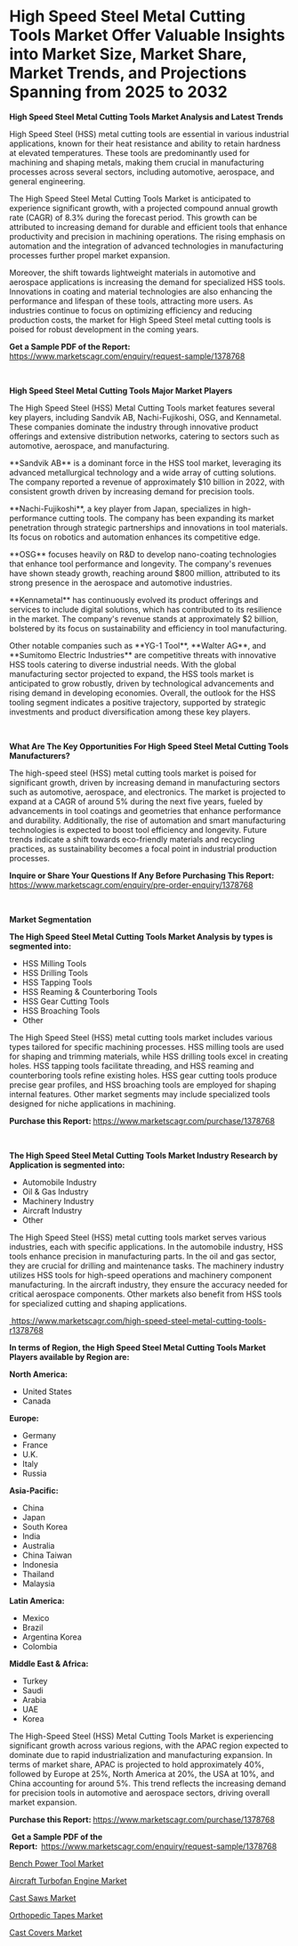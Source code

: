 <p><h1>High Speed Steel Metal Cutting Tools Market Offer Valuable Insights into Market Size, Market Share, Market Trends, and Projections Spanning from 2025 to 2032</h1></p><p><strong>High Speed Steel Metal Cutting Tools Market Analysis and Latest Trends</strong></p>
<p><p>High Speed Steel (HSS) metal cutting tools are essential in various industrial applications, known for their heat resistance and ability to retain hardness at elevated temperatures. These tools are predominantly used for machining and shaping metals, making them crucial in manufacturing processes across several sectors, including automotive, aerospace, and general engineering.</p><p>The High Speed Steel Metal Cutting Tools Market is anticipated to experience significant growth, with a projected compound annual growth rate (CAGR) of 8.3% during the forecast period. This growth can be attributed to increasing demand for durable and efficient tools that enhance productivity and precision in machining operations. The rising emphasis on automation and the integration of advanced technologies in manufacturing processes further propel market expansion. </p><p>Moreover, the shift towards lightweight materials in automotive and aerospace applications is increasing the demand for specialized HSS tools. Innovations in coating and material technologies are also enhancing the performance and lifespan of these tools, attracting more users. As industries continue to focus on optimizing efficiency and reducing production costs, the market for High Speed Steel metal cutting tools is poised for robust development in the coming years.</p></p>
<p><strong>Get a Sample PDF of the Report:&nbsp;</strong> <a href="https://www.marketscagr.com/enquiry/request-sample/1378768?utm_campaign=3163&utm_medium=2&utm_source=Github&utm_content=ia&utm_term=11042025&utm_id=high-speed-steel-metal-cutting-tools">https://www.marketscagr.com/enquiry/request-sample/1378768</a></p>
<p>&nbsp;</p>
<p><strong>High Speed Steel Metal Cutting Tools Major Market Players</strong></p>
<p><p>The High Speed Steel (HSS) Metal Cutting Tools market features several key players, including Sandvik AB, Nachi-Fujikoshi, OSG, and Kennametal. These companies dominate the industry through innovative product offerings and extensive distribution networks, catering to sectors such as automotive, aerospace, and manufacturing.</p><p>**Sandvik AB** is a dominant force in the HSS tool market, leveraging its advanced metallurgical technology and a wide array of cutting solutions. The company reported a revenue of approximately $10 billion in 2022, with consistent growth driven by increasing demand for precision tools.</p><p>**Nachi-Fujikoshi**, a key player from Japan, specializes in high-performance cutting tools. The company has been expanding its market penetration through strategic partnerships and innovations in tool materials. Its focus on robotics and automation enhances its competitive edge. </p><p>**OSG** focuses heavily on R&D to develop nano-coating technologies that enhance tool performance and longevity. The company's revenues have shown steady growth, reaching around $800 million, attributed to its strong presence in the aerospace and automotive industries.</p><p>**Kennametal** has continuously evolved its product offerings and services to include digital solutions, which has contributed to its resilience in the market. The company's revenue stands at approximately $2 billion, bolstered by its focus on sustainability and efficiency in tool manufacturing.</p><p>Other notable companies such as **YG-1 Tool**, **Walter AG**, and **Sumitomo Electric Industries** are competitive threats with innovative HSS tools catering to diverse industrial needs. With the global manufacturing sector projected to expand, the HSS tools market is anticipated to grow robustly, driven by technological advancements and rising demand in developing economies. Overall, the outlook for the HSS tooling segment indicates a positive trajectory, supported by strategic investments and product diversification among these key players.</p></p>
<p>&nbsp;</p>
<p><strong>What Are The Key Opportunities For High Speed Steel Metal Cutting Tools Manufacturers?</strong></p>
<p><p>The high-speed steel (HSS) metal cutting tools market is poised for significant growth, driven by increasing demand in manufacturing sectors such as automotive, aerospace, and electronics. The market is projected to expand at a CAGR of around 5% during the next five years, fueled by advancements in tool coatings and geometries that enhance performance and durability. Additionally, the rise of automation and smart manufacturing technologies is expected to boost tool efficiency and longevity. Future trends indicate a shift towards eco-friendly materials and recycling practices, as sustainability becomes a focal point in industrial production processes.</p></p>
<p><strong>Inquire or Share Your Questions If Any Before Purchasing This Report:</strong> <a href="https://www.marketscagr.com/enquiry/pre-order-enquiry/1378768?utm_campaign=3163&utm_medium=2&utm_source=Github&utm_content=ia&utm_term=11042025&utm_id=high-speed-steel-metal-cutting-tools">https://www.marketscagr.com/enquiry/pre-order-enquiry/1378768</a></p>
<p>&nbsp;</p>
<p><strong>Market Segmentation</strong></p>
<p><strong>The High Speed Steel Metal Cutting Tools Market Analysis by types is segmented into:</strong></p>
<p><ul><li>HSS Milling Tools</li><li>HSS Drilling Tools</li><li>HSS Tapping Tools</li><li>HSS Reaming & Counterboring Tools</li><li>HSS Gear Cutting Tools</li><li>HSS Broaching Tools</li><li>Other</li></ul></p>
<p><p>The High Speed Steel (HSS) metal cutting tools market includes various types tailored for specific machining processes. HSS milling tools are used for shaping and trimming materials, while HSS drilling tools excel in creating holes. HSS tapping tools facilitate threading, and HSS reaming and counterboring tools refine existing holes. HSS gear cutting tools produce precise gear profiles, and HSS broaching tools are employed for shaping internal features. Other market segments may include specialized tools designed for niche applications in machining.</p></p>
<p><strong>Purchase this Report:&nbsp;</strong><a href="https://www.marketscagr.com/purchase/1378768?utm_campaign=3163&utm_medium=2&utm_source=Github&utm_content=ia&utm_term=11042025&utm_id=high-speed-steel-metal-cutting-tools">https://www.marketscagr.com/purchase/1378768</a></p>
<p>&nbsp;</p>
<p><strong>The High Speed Steel Metal Cutting Tools Market Industry Research by Application is segmented into:</strong></p>
<p><ul><li>Automobile Industry</li><li>Oil & Gas Industry</li><li>Machinery Industry</li><li>Aircraft Industry</li><li>Other</li></ul></p>
<p><p>The High Speed Steel (HSS) metal cutting tools market serves various industries, each with specific applications. In the automobile industry, HSS tools enhance precision in manufacturing parts. In the oil and gas sector, they are crucial for drilling and maintenance tasks. The machinery industry utilizes HSS tools for high-speed operations and machinery component manufacturing. In the aircraft industry, they ensure the accuracy needed for critical aerospace components. Other markets also benefit from HSS tools for specialized cutting and shaping applications.</p></p>
<p><a href="https://www.marketscagr.com/high-speed-steel-metal-cutting-tools-r1378768?utm_campaign=3163&utm_medium=2&utm_source=Github&utm_content=ia&utm_term=11042025&utm_id=high-speed-steel-metal-cutting-tools">&nbsp;https://www.marketscagr.com/high-speed-steel-metal-cutting-tools-r1378768</a></p>
<p><strong>In terms of Region, the High Speed Steel Metal Cutting Tools Market Players available by Region are:</strong></p>
<p>
    <p> <strong> North America: </strong>
        <ul>
            <li>United States</li>
            <li>Canada</li>
        </ul>
        </p> 
    <p> <strong> Europe: </strong>
        <ul>
            <li>Germany</li>
            <li>France</li>
            <li>U.K.</li>
            <li>Italy</li>
            <li>Russia</li>
        </ul>
        </p> 
    <p> <strong> Asia-Pacific: </strong>
        <ul>
            <li>China</li>
            <li>Japan</li>
            <li>South Korea</li>
            <li>India</li>
            <li>Australia</li>
            <li>China Taiwan</li>
            <li>Indonesia</li>
            <li>Thailand</li>
            <li>Malaysia</li>
        </ul>
        </p> 
    <p> <strong> Latin America: </strong>
        <ul>
            <li>Mexico</li>
            <li>Brazil</li>
            <li>Argentina Korea</li>
            <li>Colombia</li>
        </ul>
        </p> 
    <p> <strong> Middle East & Africa: </strong>
        <ul>
            <li>Turkey</li>
            <li>Saudi</li>
            <li>Arabia</li>
            <li>UAE</li>
            <li>Korea</li>
        </ul>
    </p>
    </p>
<p><p>The High-Speed Steel (HSS) Metal Cutting Tools Market is experiencing significant growth across various regions, with the APAC region expected to dominate due to rapid industrialization and manufacturing expansion. In terms of market share, APAC is projected to hold approximately 40%, followed by Europe at 25%, North America at 20%, the USA at 10%, and China accounting for around 5%. This trend reflects the increasing demand for precision tools in automotive and aerospace sectors, driving overall market expansion.</p></p>
<p><strong>Purchase this Report: </strong><a href="https://www.marketscagr.com/purchase/1378768?utm_campaign=3163&utm_medium=2&utm_source=Github&utm_content=ia&utm_term=11042025&utm_id=high-speed-steel-metal-cutting-tools">https://www.marketscagr.com/purchase/1378768</a></p>
<p>&nbsp;<strong>Get a Sample PDF of the Report:&nbsp;&nbsp;</strong><a href="https://www.marketscagr.com/enquiry/request-sample/1378768?utm_campaign=3163&utm_medium=2&utm_source=Github&utm_content=ia&utm_term=11042025&utm_id=high-speed-steel-metal-cutting-tools">https://www.marketscagr.com/enquiry/request-sample/1378768</a></p>
<p><strong></strong></p>
<p><p><a href="https://github.com/PeterParrish5/Market-Research-Report-List-7/blob/main/bench-power-tool-market.md?utm_campaign=3163&utm_medium=2&utm_source=Github&utm_content=ia&utm_term=11042025&utm_id=high-speed-steel-metal-cutting-tools">Bench Power Tool Market</a></p><p><a href="https://github.com/wileonie19657/Market-Research-Report-List-1/blob/main/aircraft-turbofan-engine-market.md?utm_campaign=3163&utm_medium=2&utm_source=Github&utm_content=ia&utm_term=11042025&utm_id=high-speed-steel-metal-cutting-tools">Aircraft Turbofan Engine Market</a></p><p><a href="https://www.linkedin.com/pulse/in-depth-cast-saws-market-analysis-2025-2032-application-segmentation-m5okf?utm_campaign=3163&utm_medium=2&utm_source=Github&utm_content=ia&utm_term=11042025&utm_id=high-speed-steel-metal-cutting-tools">Cast Saws Market</a></p><p><a href="https://www.linkedin.com/pulse/market-drivers-projections-orthopedic-tapes-2025-2032-steady-79zxf?utm_campaign=3163&utm_medium=2&utm_source=Github&utm_content=ia&utm_term=11042025&utm_id=high-speed-steel-metal-cutting-tools">Orthopedic Tapes Market</a></p><p><a href="https://www.linkedin.com/pulse/report-covers-cast-market-basisof-value-segmentation-share-zubof?utm_campaign=3163&utm_medium=2&utm_source=Github&utm_content=ia&utm_term=11042025&utm_id=high-speed-steel-metal-cutting-tools">Cast Covers Market</a></p></p>